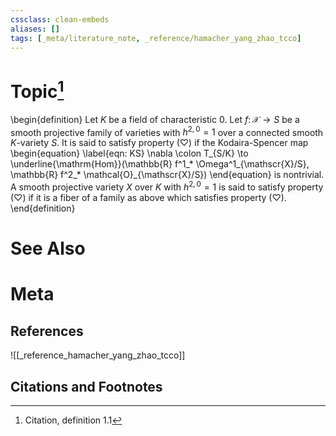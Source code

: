 ```yaml
---
cssclass: clean-embeds
aliases: []
tags: [_meta/literature_note, _reference/hamacher_yang_zhao_tcco]
---
```

# Topic[^1]
\begin{definition}
Let $K$ be a field of characteristic $0$. Let $f \colon \mathscr{X} \to S$ be a smooth projective family of varieties with $h^{2, 0} = 1$ over a connected smooth $K$-variety $S$. It is said to satisfy property $(\heartsuit)$ if the Kodaira-Spencer map 
\begin{equation}
\label{eqn: KS}
    \nabla \colon T_{S/K} \to \underline{\mathrm{Hom}}(\mathbb{R} f^1_* \Omega^1_{\mathscr{X}/S}, \mathbb{R} f^2_* \mathcal{O}_{\mathscr{X}/S})
\end{equation}
is nontrivial. A smooth projective variety $X$ over $K$ with $h^{2, 0} = 1$ is said to satisfy property $(\heartsuit)$ if it is a fiber of a family as above which satisfies property $(\heartsuit)$.
\end{definition}

# See Also

# Meta
## References
![[_reference_hamacher_yang_zhao_tcco]]


## Citations and Footnotes
[^1]: Citation, definition 1.1